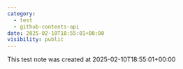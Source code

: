 ```yaml
---
category:
  - test
  - github-contents-api
date: 2025-02-10T18:55:01+00:00
visibility: public
---
```


This test note was created at 2025-02-10T18:55:01+00:00